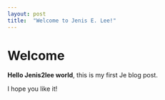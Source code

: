 ```yaml
---
layout: post
title:  "Welcome to Jenis E. Lee!"
---
```


# Welcome

**Hello Jenis2lee world**, this is my first Je blog post.

I hope you like it!
